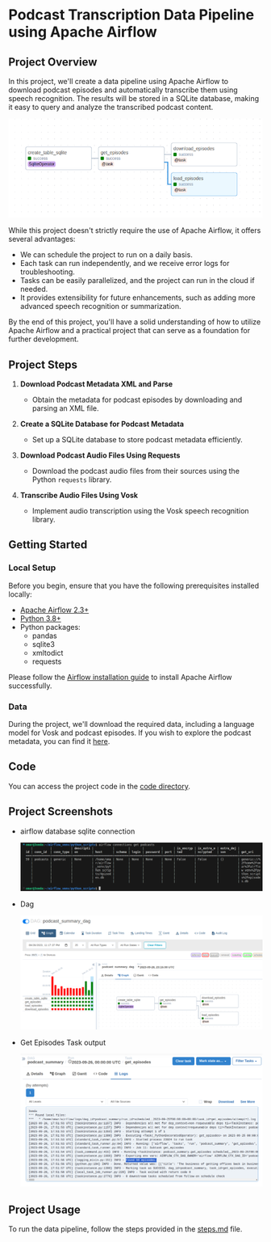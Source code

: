 # Podcast Transcription Data Pipeline using Apache Airflow

## Project Overview

In this project, we'll create a data pipeline using Apache Airflow to download podcast episodes and automatically transcribe them using speech recognition. The results will be stored in a SQLite database, making it easy to query and analyze the transcribed podcast content.

![pipline](https://github.com/3amory99/Podcust-Summary-Data-Pipeline-Using-Airflow/blob/master/outputs/pipeline.png)


While this project doesn't strictly require the use of Apache Airflow, it offers several advantages:

- We can schedule the project to run on a daily basis.
- Each task can run independently, and we receive error logs for troubleshooting.
- Tasks can be easily parallelized, and the project can run in the cloud if needed.
- It provides extensibility for future enhancements, such as adding more advanced speech recognition or summarization.

By the end of this project, you'll have a solid understanding of how to utilize Apache Airflow and a practical project that can serve as a foundation for further development.

## Project Steps

1. **Download Podcast Metadata XML and Parse**
   - Obtain the metadata for podcast episodes by downloading and parsing an XML file.

2. **Create a SQLite Database for Podcast Metadata**
   - Set up a SQLite database to store podcast metadata efficiently.

3. **Download Podcast Audio Files Using Requests**
   - Download the podcast audio files from their sources using the Python `requests` library.

4. **Transcribe Audio Files Using Vosk**
   - Implement audio transcription using the Vosk speech recognition library.

## Getting Started

### Local Setup

Before you begin, ensure that you have the following prerequisites installed locally:

- [Apache Airflow 2.3+](https://airflow.apache.org/docs/apache-airflow/stable/start/index.html)
- [Python 3.8+](https://www.python.org/downloads/)
- Python packages:
  - pandas
  - sqlite3
  - xmltodict
  - requests
  

Please follow the [Airflow installation guide](https://airflow.apache.org/docs/apache-airflow/stable/installation/index.html) to install Apache Airflow successfully.

### Data

During the project, we'll download the required data, including a language model for Vosk and podcast episodes. If you wish to explore the podcast metadata, you can find it [here](insert_metadata_link_here).

## Code

You can access the project code in the [code directory](https://github.com/3amory99/Podcust-Summary-Data-Pipeline-Using-Airflow.git).

## Project Screenshots

* airflow database sqlite connection
  
   ![sqlite connection](https://github.com/3amory99/Podcust-Summary-Data-Pipeline-Using-Airflow/blob/master/outputs/airflow-sqlite.png)

* Dag
  
   ![dag](https://github.com/3amory99/Podcust-Summary-Data-Pipeline-Using-Airflow/blob/master/outputs/dag.png)

* Get Episodes Task output
  
   ![getEpisodes](https://github.com/3amory99/Podcust-Summary-Data-Pipeline-Using-Airflow/blob/master/outputs/get-episodes.png)

## Project Usage

To run the data pipeline, follow the steps provided in the [steps.md](insert_steps_file_link_here) file.

